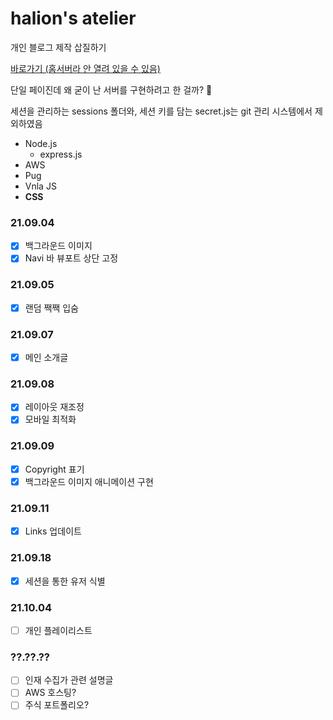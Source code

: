 # halion's atelier

개인 블로그 제작 삽질하기

<a href="http://www.chat.randompresident.com/" target="_blank">바로가기 (홈서버라 안 열려 있을 수 있음)</a>

단일 페이진데 왜 굳이 난 서버를 구현하려고 한 걸까? 🤔

세션을 관리하는 sessions 폴더와, 세션 키를 담는 secret.js는 git 관리 시스템에서 제외하였음

- Node.js
    - express.js
- AWS
- Pug
- Vnla JS
- **CSS**

### 21.09.04

- [x] 백그라운드 이미지
- [x] Navi 바 뷰포트 상단 고정

### 21.09.05

- [x] 랜덤 짹짹 입숨

### 21.09.07

- [x] 메인 소개글

### 21.09.08

- [x] 레이아웃 재조정
- [x] 모바일 최적화

### 21.09.09

- [x] Copyright 표기
- [x] 백그라운드 이미지 애니메이션 구현

### 21.09.11

- [x] Links 업데이트

### 21.09.18

- [x] 세션을 통한 유저 식별

### 21.10.04

- [ ] 개인 플레이리스트

### ??.??.??

- [ ] 인재 수집가 관련 설명글
- [ ] AWS 호스팅?
- [ ] 주식 포트폴리오?
